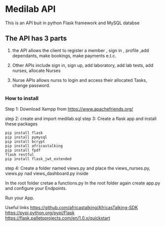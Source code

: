 # Medilab API
This is an API buit in python Flask framework and MySQL databse

## The API has 3 parts

1. the API allows the client to register a member , sign in , profile ,add dependants, make bookings, make payments e.t.c. 

2. Other APIs include sign in, sign up, add laboratory, add lab tests, add nurses, allocate Nurses 

3. Nurse APIs allows nurss to login and access their allocated Tasks, change password.

### How to install
Step 1: Download Xampp from https://www.apachefriends.org/

step 2: create and import medilab.sql
step 3: Create a flask app and install these packages
```
pip install flask
pip install pymysql
pip install bcrypt
pip install africastalking
pip install fpdf
flask restful
pip install flask_jwt_extended

```
step 4: Create a folder named views.py and place the views_nurses.py, views.py nad views_dashboard.py inside

In the root folder cretae a functions.py
In the root folder again create app.py and configure  your Endpoints.

Run your App.

Useful links
https://github.com/africastalking/AfricasTalking-SDK
https://pypi.python.org/pypi/Flask
https://flask.palletsprojects.com/en/1.0.x/quickstart


